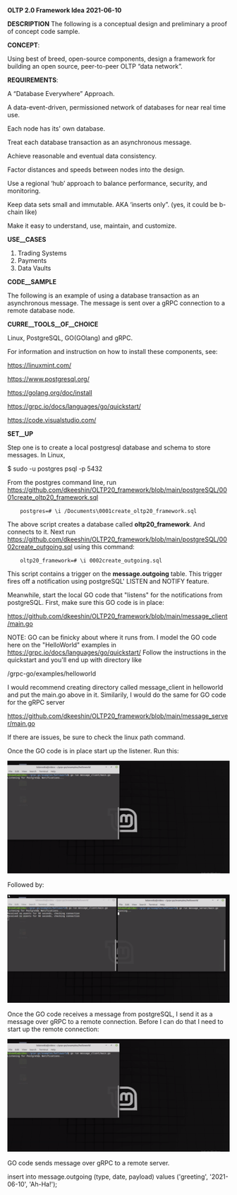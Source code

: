 __OLTP 2.0 Framework Idea__
__2021-06-10__

__DESCRIPTION__
The following is a conceptual design and preliminary a proof of concept code sample. 

__CONCEPT__:

Using best of breed, open-source components, design a framework for building an open source, peer-to-peer OLTP “data network”.

__REQUIREMENTS__:

A “Database Everywhere” Approach.

A data-event-driven, permissioned network of databases for near real time use.

Each node has its' own database.

Treat each database transaction as an asynchronous message. 

Achieve reasonable and eventual data consistency.

Factor distances and speeds between nodes into the design.  

Use a regional ‘hub’ approach to balance performance, security, and monitoring.
 
Keep data sets small and immutable.   AKA ‘inserts only”.  (yes, it could be b-chain like)

Make it easy to understand, use, maintain, and customize.  

__USE__CASES__

1.	Trading Systems 
2.	Payments
3.	Data Vaults 

__CODE__SAMPLE__

The following is an example of using a database transaction as an asynchronous message. The message is sent over a gRPC connection to a remote database node.

__CURRE__TOOLS__OF__CHOICE__

Linux, PostgreSQL, GO(GOlang) and gRPC.

For information and instruction on how to install these components, see:

https://linuxmint.com/

https://www.postgresql.org/

https://golang.org/doc/install

https://grpc.io/docs/languages/go/quickstart/

https://code.visualstudio.com/

__SET__UP__

Step one is to create a local postgresql database and schema to store messages.  In Linux, 

$ sudo -u postgres psql -p 5432 

From the postgres command line, run https://github.com/dkeeshin/OLTP20_framework/blob/main/postgreSQL/0001create_oltp20_framework.sql

		postgres=# \i /Documents\0001create_oltp20_framework.sql

The above script creates a database called __oltp20_framework__.  And connects to it. 
Next run  https://github.com/dkeeshin/OLTP20_framework/blob/main/postgreSQL/0002create_outgoing.sql using this command:

		oltp20_framework=# \i 0002create_outgoing.sql

This script contains a trigger on the __message.outgoing__ table. This trigger fires off a notification using postgreSQL' LISTEN and NOTIFY feature.

Meanwhile, start the local GO code that "listens" for the notifications from postgreSQL. First, make sure this GO code is in place:

https://github.com/dkeeshin/OLTP20_framework/blob/main/message_client/main.go

NOTE: GO can be finicky about where it runs from.  I model the GO code here on the "HelloWorld" examples in https://grpc.io/docs/languages/go/quickstart/
Follow the instructions in the quickstart and you'll end up with directory like 

/grpc-go/examples/helloworld

I would recommend creating directory  called message_client in helloworld and put the main.go above in it.  Similarily,  I would do the same for GO code for the gRPC server 

https://github.com/dkeeshin/OLTP20_framework/blob/main/message_server/main.go

If there are issues,  be sure to check the linux path command.

Once the GO code is in place start up the listener. Run this:

![image](https://github.com/dkeeshin/OLTP20_framework/blob/main/message_client/01_message_client.png)

Followed by:

![image](https://github.com/dkeeshin/OLTP20_framework/blob/main/message_server/02_message_server.png)

Once the GO code receives a message from postgreSQL,  I send it as a message over gRPC to a remote connection.  Before I can do that I need to start up the remote connection:

![image](https://github.com/dkeeshin/OLTP20_framework/blob/main/message_client/01_message_client.png)

GO code sends message over gRPC to a remote server.  

insert into message.outgoing (type, date, payload) values ('greeting', '2021-06-10', 'Ah-Ha!');








